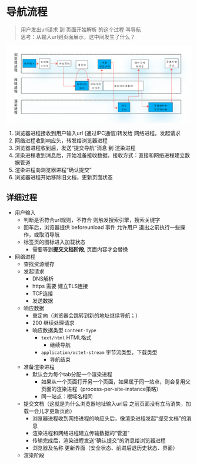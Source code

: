 # 导航流程
> 用户发出url请求 到 页面开始解析 的这个过程 叫导航 \
> 思考：从输入url到页面展示，这中间发生了什么？

![导航流程](./res/导航流程.webp)

1. 浏览器进程接收到用户输入url (通过IPC通信)转发给 网络进程，发起请求
2. 网络进程收到响应头，转发给浏览器进程
3. 浏览器进程收到后，发送“提交导航”消息 到 渲染进程
4. 渲染进程收到消息后，开始准备接收数据，接收方式：直接和网络进程建立数据管道
5. 渲染进程向浏览器进程“确认提交”
6. 浏览器进程开始移除旧文档，更新页面状态

## 详细过程
- 用户输入
  - 判断是否符合url规则，不符合 则触发搜索引擎，搜索关键字
  - 回车后，浏览器提供  beforeunload 事件 允许用户 退出之前执行一些操作，或取消导航
  - 标签页的图标进入加载状态
    - 需要等到**提交文档阶段**, 页面内容才会替换
- 网络进程
  - 查找资源缓存
  - 发起请求
    - DNS解析
    - https 需要 建立TLS连接
    - TCP连接
    - 发送数据
  - 响应数据
    - 重定向（浏览器会跳转到新的地址继续导航；）
    - 200 继续处理请求
    - 响应数据类型 `Content-Type`
      - `text/html` HTML格式
        - 继续导航
      - `application/octet-stream` 字节流类型，下载类型
        - 导航结束
  - 准备渲染进程
    - 默认会为每个tab分配一个渲染进程
      - 如果从一个页面打开另一个页面，如果属于同一站点，则会复用父页面的渲染进程（process-per-site-instance策略）
      - 同一站点：根域名相同
  - 提交文档（这就是为什么浏览器地址输入url后 之前页面没有立马消失，加载一会儿才更新页面）
    - 浏览器进程收到网络进程的响应头后，像渲染进程发起“提交文档”的消息
    - 渲染进程和网络进程建立传输数据的“管道”
    - 传输完成后，渲染进程发送“确认提交”的消息给浏览器进程
    - 浏览器及名称 更新界面（安全状态、前进后退历史状态、界面）
  - 渲染阶段
    

